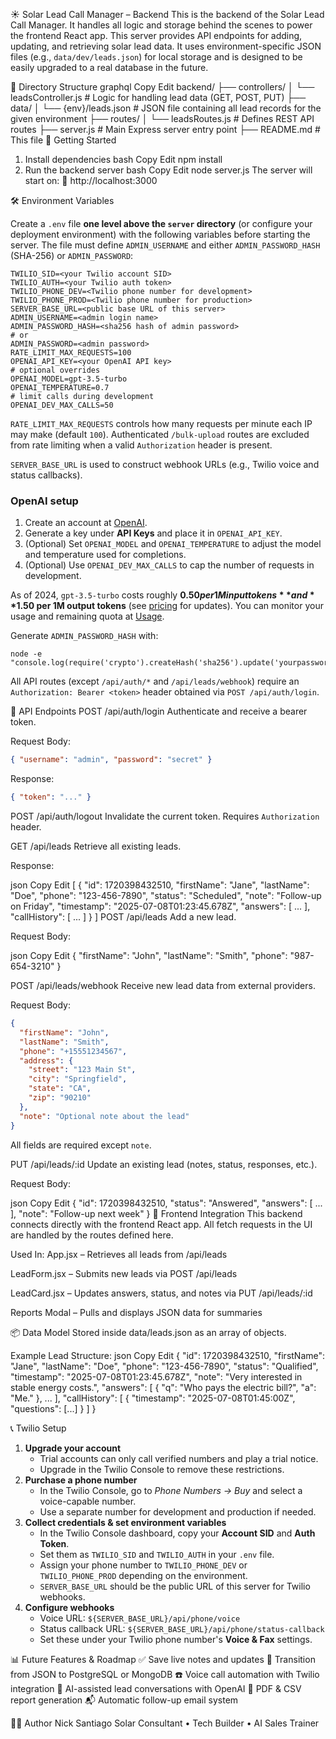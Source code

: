 ☀️ Solar Lead Call Manager – Backend
This is the backend of the Solar Lead Call Manager. It handles all logic and storage behind the scenes to power the frontend React app. This server provides API endpoints for adding, updating, and retrieving solar lead data. It uses environment-specific JSON files (e.g., `data/dev/leads.json`) for local storage and is designed to be easily upgraded to a real database in the future.

📁 Directory Structure
graphql
Copy
Edit
backend/
├── controllers/
│   └── leadsController.js      # Logic for handling lead data (GET, POST, PUT)
├── data/
│   └── {env}/leads.json        # JSON file containing all lead records for the given environment
├── routes/
│   └── leadsRoutes.js          # Defines REST API routes
├── server.js                   # Main Express server entry point
├── README.md                   # This file
🚀 Getting Started
1. Install dependencies
bash
Copy
Edit
npm install
2. Run the backend server
bash
Copy
Edit
node server.js
The server will start on:
📡 http://localhost:3000

🛠️ Environment Variables

Create a `.env` file **one level above the `server` directory** (or configure your deployment environment) with the following variables before starting the server. The file must define `ADMIN_USERNAME` and either `ADMIN_PASSWORD_HASH` (SHA-256) or `ADMIN_PASSWORD`:

```
TWILIO_SID=<your Twilio account SID>
TWILIO_AUTH=<your Twilio auth token>
TWILIO_PHONE_DEV=<Twilio phone number for development>
TWILIO_PHONE_PROD=<Twilio phone number for production>
SERVER_BASE_URL=<public base URL of this server>
ADMIN_USERNAME=<admin login name>
ADMIN_PASSWORD_HASH=<sha256 hash of admin password>
# or
ADMIN_PASSWORD=<admin password>
RATE_LIMIT_MAX_REQUESTS=100
OPENAI_API_KEY=<your OpenAI API key>
# optional overrides
OPENAI_MODEL=gpt-3.5-turbo
OPENAI_TEMPERATURE=0.7
# limit calls during development
OPENAI_DEV_MAX_CALLS=50
```

`RATE_LIMIT_MAX_REQUESTS` controls how many requests per minute each IP may make (default `100`).
Authenticated `/bulk-upload` routes are excluded from rate limiting when a valid `Authorization` header is present.

`SERVER_BASE_URL` is used to construct webhook URLs (e.g., Twilio voice and status callbacks).

### OpenAI setup

1. Create an account at [OpenAI](https://platform.openai.com/).
2. Generate a key under **API Keys** and place it in `OPENAI_API_KEY`.
3. (Optional) Set `OPENAI_MODEL` and `OPENAI_TEMPERATURE` to adjust the model and temperature used for completions.
4. (Optional) Use `OPENAI_DEV_MAX_CALLS` to cap the number of requests in development.

As of 2024, `gpt-3.5-turbo` costs roughly **$0.50 per 1M input tokens** and **$1.50 per 1M output tokens** (see [pricing](https://openai.com/pricing) for updates). You can monitor your usage and remaining quota at [Usage](https://platform.openai.com/account/usage).

Generate `ADMIN_PASSWORD_HASH` with:

```
node -e "console.log(require('crypto').createHash('sha256').update('yourpassword').digest('hex'))"
```

All API routes (except `/api/auth/*` and `/api/leads/webhook`) require an `Authorization: Bearer <token>` header obtained via `POST /api/auth/login`.

🔌 API Endpoints
POST /api/auth/login
Authenticate and receive a bearer token.

Request Body:

```json
{ "username": "admin", "password": "secret" }
```

Response:

```json
{ "token": "..." }
```

POST /api/auth/logout
Invalidate the current token. Requires `Authorization` header.

GET /api/leads
Retrieve all existing leads.

Response:

json
Copy
Edit
[
  {
    "id": 1720398432510,
    "firstName": "Jane",
    "lastName": "Doe",
    "phone": "123-456-7890",
    "status": "Scheduled",
    "note": "Follow-up on Friday",
    "timestamp": "2025-07-08T01:23:45.678Z",
    "answers": [ ... ],
    "callHistory": [ ... ]
  }
]
POST /api/leads
Add a new lead.

Request Body:

json
Copy
Edit
{
  "firstName": "John",
  "lastName": "Smith",
  "phone": "987-654-3210"
}

POST /api/leads/webhook
Receive new lead data from external providers.

Request Body:

```json
{
  "firstName": "John",
  "lastName": "Smith",
  "phone": "+15551234567",
  "address": {
    "street": "123 Main St",
    "city": "Springfield",
    "state": "CA",
    "zip": "90210"
  },
  "note": "Optional note about the lead"
}
```

All fields are required except `note`.

PUT /api/leads/:id
Update an existing lead (notes, status, responses, etc.).

Request Body:

json
Copy
Edit
{
  "id": 1720398432510,
  "status": "Answered",
  "answers": [ ... ],
  "note": "Follow-up next week"
}
🧠 Frontend Integration
This backend connects directly with the frontend React app. All fetch requests in the UI are handled by the routes defined here.

Used In:
App.jsx – Retrieves all leads from /api/leads

LeadForm.jsx – Submits new leads via POST /api/leads

LeadCard.jsx – Updates answers, status, and notes via PUT /api/leads/:id

Reports Modal – Pulls and displays JSON data for summaries

📦 Data Model
Stored inside data/leads.json as an array of objects.

Example Lead Structure:
json
Copy
Edit
{
  "id": 1720398432510,
  "firstName": "Jane",
  "lastName": "Doe",
  "phone": "123-456-7890",
  "status": "Qualified",
  "timestamp": "2025-07-08T01:23:45.678Z",
  "note": "Very interested in stable energy costs.",
  "answers": [
    { "q": "Who pays the electric bill?", "a": "Me." },
    ...
  ],
  "callHistory": [
    { "timestamp": "2025-07-08T01:45:00Z", "questions": [...] }
  ]
}

📞 Twilio Setup
1. **Upgrade your account**
   - Trial accounts can only call verified numbers and play a trial notice.
   - Upgrade in the Twilio Console to remove these restrictions.
2. **Purchase a phone number**
   - In the Twilio Console, go to *Phone Numbers → Buy* and select a voice-capable number.
   - Use a separate number for development and production if needed.
3. **Collect credentials & set environment variables**
   - In the Twilio Console dashboard, copy your **Account SID** and **Auth Token**.
   - Set them as `TWILIO_SID` and `TWILIO_AUTH` in your `.env` file.
   - Assign your phone number to `TWILIO_PHONE_DEV` or `TWILIO_PHONE_PROD` depending on the environment.
   - `SERVER_BASE_URL` should be the public URL of this server for Twilio webhooks.
4. **Configure webhooks**
   - Voice URL: `${SERVER_BASE_URL}/api/phone/voice`
   - Status callback URL: `${SERVER_BASE_URL}/api/phone/status-callback`
   - Set these under your Twilio phone number's **Voice & Fax** settings.

📊 Future Features & Roadmap
✅ Save live notes and updates
🔄 Transition from JSON to PostgreSQL or MongoDB
☎️ Voice call automation with Twilio integration
🤖 AI-assisted lead conversations with OpenAI
📄 PDF & CSV report generation
📬 Automatic follow-up email system

👨‍💻 Author
Nick Santiago
Solar Consultant • Tech Builder • AI Sales Trainer